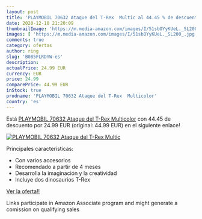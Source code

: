 ```yaml
---
layout: post
title: 'PLAYMOBIL 70632 Ataque del T-Rex  Multic al 44.45 % de descuento'
date: 2020-12-10 21:20:09
thumbnailImage: 'https://m.media-amazon.com/images/I/51sbOYyKUeL._SL200_.jpg'
images: [ 'https://m.media-amazon.com/images/I/51sbOYyKUeL._SL200_.jpg' ]
comments: true
category: ofertas
author: ring
slug: 'B085FLRDYW-es'
description:
actualPrice: 24.99 EUR
currency: EUR
price: 24.99
comparePrice: 44.99 EUR
inStock: true
prodname: 'PLAYMOBIL 70632 Ataque del T-Rex  Multicolor'
country: 'es'
---
```


Está [PLAYMOBIL 70632 Ataque del T-Rex  Multicolor](https://www.amazon.es/dp/B085FLRDYW/?tag=tolees-21) con 44.45 de descuento por 24.99 EUR (original: 44.99 EUR) en el siguiente enlace!

[![PLAYMOBIL 70632 Ataque del T-Rex  Multic](https://m.media-amazon.com/images/I/51sbOYyKUeL._SL200_.jpg)](https://www.amazon.es/dp/B085FLRDYW/?tag=tolees-21)

Principales características:

- Con varios accesorios
- Recomendado a partir de 4 meses
- Desarrolla la imaginación y la creatividad
- Incluye dos dinosaurios T-Rex

[Ver la oferta!!](https://www.amazon.es/dp/B085FLRDYW/?tag=tolees-21)

Links participate in Amazon Associate program and might generate a comission on qualifying sales


